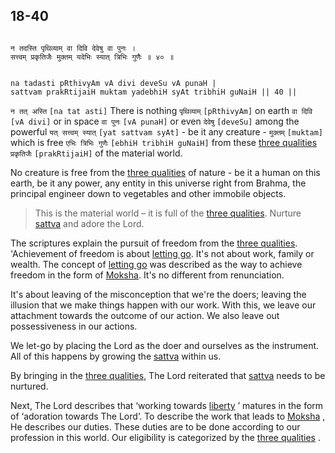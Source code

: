 ## 18-40


```shloka-sa

न तदस्ति पृथिव्याम् वा दिवि देवेषु वा पुनः ।
सत्त्वम् प्रकृतिजैः मुक्तम् यदेभिः स्यात् त्रिभिः गुणैः ॥ ४० ॥

```
```shloka-sa-hk

na tadasti pRthivyAm vA divi deveSu vA punaH |
sattvam prakRtijaiH muktam yadebhiH syAt tribhiH guNaiH || 40 ||

```
`न तत् अस्ति` `[na tat asti]` There is nothing `पृथिव्याम्` `[pRthivyAm]` on earth `वा दिवि` `[vA divi]` or in space `वा पुनः` `[vA punaH]` or even `देवेषु` `[deveSu]` among the powerful `यत् सत्त्वम् स्यात्` `[yat sattvam syAt]` - be it any creature - `मुक्तम्` `[muktam]` which is free `एभिः त्रिभिः गुणैः` `[ebhiH tribhiH guNaiH]` from these 
[three qualities](2-45_to_2-46.md#satva_rajas_tamas) `प्रकृतिजैः` `[prakRtijaiH]` of the material world.

No creature is free from the 
[three qualities](2-45_to_2-46.md#satva_rajas_tamas)
 of nature - be it a human on this earth, be it any power, any entity in this universe right from Brahma, the principal engineer down to vegetables and other immobile objects.



<a name='applnote_230'></a>
> This is the material world – it is full of the [three qualities](14-22.md#satva_rajas_tamas_effects). Nurture [sattva](14-6.md#sattva) and adore the Lord.



The scriptures explain the pursuit of freedom from the 
[three qualities](2-45_to_2-46.md#satva_rajas_tamas). 'Achievement of freedom is about 
[letting go](18-4.md#letting_go). It's not about work, family or wealth. The concept of 
[letting go](18-4.md#letting_go)
 was described as the way to achieve freedom in the form of 
[Moksha](Back-to-Basics.md#Moksha). It's no different from renunciation. 

It's about leaving of the misconception that we're the doers; leaving the illusion that we make things happen with our work. With this, we leave our attachment towards the outcome of our action. We also leave out possessiveness in our actions. 

We let-go by placing the Lord as the doer and ourselves as the instrument. All of this happens by growing the 
[sattva](14-6.md#sattva)
 within us. 

By bringing in the 
[three qualities](14-22.md#satva_rajas_tamas_effects), The Lord reiterated that 
[sattva](14-6.md#sattva)
 needs to be nurtured.

Next, The Lord describes that ‘working towards 
[liberty](Back-to-Basics.md#Moksha)
’ matures in the form of ‘adoration towards The Lord’. To describe the work that leads to 
[Moksha](Back-to-Basics.md#Moksha)
, He describes our duties. These duties are to be done according to our profession in this world. Our eligibility is categorized by the 
[three qualities](2-45_to_2-46.md#satva_rajas_tamas)
.


